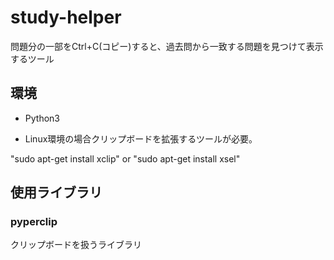 # study-helper
問題分の一部をCtrl+C(コピー)すると、過去問から一致する問題を見つけて表示するツール

## 環境
- Python3

- Linux環境の場合クリップボードを拡張するツールが必要。

"sudo apt-get install xclip" or "sudo apt-get install xsel"


## 使用ライブラリ
### pyperclip
クリップボードを扱うライブラリ
